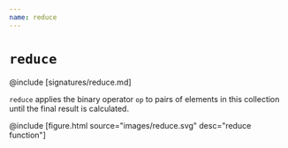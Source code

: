 ```yaml
---
name: reduce
---
```


# `reduce`

@include [signatures/reduce.md]

`reduce` applies the binary operator `op` to pairs of elements in this collection until the final result is calculated.

@include [figure.html source="images/reduce.svg" desc="reduce function"]
